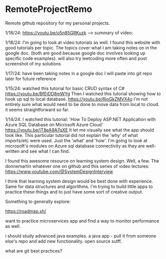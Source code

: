 
# RemoteProjectRemo
Remote github repository for my personal projects.

1/18/24:
https://youtu.be/o5n85GRKuzk
--> summary of video:


1/18/24:
I'm going to look at video tutorials as well. 
I found this website with good tutorials per topic. The topics cover what I am taking notes on in the google doc. (both are good because google doc involves looking up specific code examples).
will also try leetcoding more often and post screenshot of my solutions

1/17/24:
have been taking notes in a google doc I will paste into git repo later for future reference

1/15/24:
watched this tutorial for basic CRUD syntax of C#
https://youtu.be/BfEjDD8mWYg
Then I watched this tutorial showing how to hook up sql to local database. 
https://youtu.be/6joGkZMVX4o
I'm not entirely sure what would need to be done to move data from local to cloud. it seems straightforward so far.

1/14/24:
I watched this tutorial: 'How To Deploy ASP.NET Application with Azure SQL Database on Microsoft Azure Cloud'
https://youtu.be/jT8eA9A7qXE
It let me visually see what the app should look like. This particular tutorial did not explain the 'why' of what imports/etc were used. Just the 'what' and 'how'. 
I'm going to look at microsoft's modules on Azure sql database connectivity as they are well-written and see what I can find.

I found this awesome resource on learning system design. Well, a few. The donnemartin whatever one on github and this series of video lectures: 
https://www.youtube.com/@SystemDesignInterview

I think that learning system design would be best done with experience. Same for data structures and algorithms. I'm trying to build little apps to practice these things and to just have some sort of creative output.

Something to generally explore: 

https://roadmap.sh/

want to practice microservices app and find a way to monitor performance as well.

i should study advanced java examples. a java app - pull it from someone else's repo and add new functionality. open source sutff.

what are git best practices?
